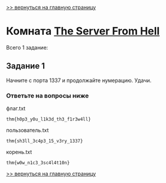 [>> вернуться на главную страницу](https://github.com/BEPb/tryhackme/blob/master/README.md)

# Комната [The Server From Hell](https://tryhackme.com/r/room/theserverfromhell) 

Всего 1 заданиe:
## Задание 1
Начните с порта 1337 и продолжайте нумерацию.
Удачи.

### Ответьте на вопросы ниже
флаг.txt
```commandline
thm{h0p3_y0u_l1k3d_th3_f1r3w4ll}
```
пользователь.txt
```commandline
thm{sh3ll_3c4p3_15_v3ry_1337}
```
корень.txt
```commandline
thm{w0w_n1c3_3sc4l4t10n}
```


[>> вернуться на главную страницу](https://github.com/BEPb/tryhackme/blob/master/README.md)